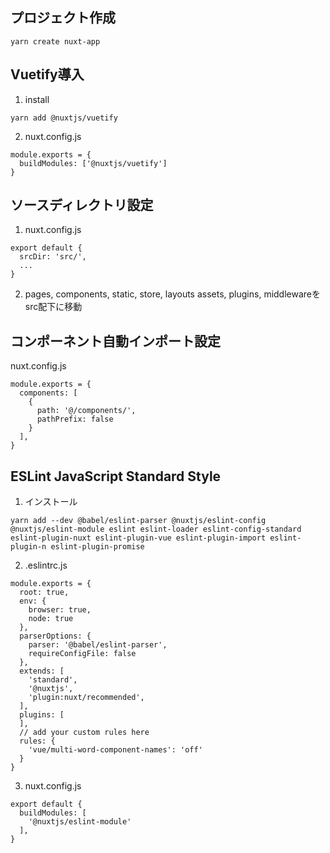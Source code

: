 ## プロジェクト作成
```
yarn create nuxt-app
```

## Vuetify導入
1. install
```
yarn add @nuxtjs/vuetify
```

2. nuxt.config.js
```
module.exports = {
  buildModules: ['@nuxtjs/vuetify']
}
```

## ソースディレクトリ設定
1. nuxt.config.js
```
export default {
  srcDir: 'src/',
  ...
}
```

2. pages, components, static, store, layouts  assets, plugins, middlewareをsrc配下に移動


## コンポーネント自動インポート設定
nuxt.config.js
```
module.exports = {
  components: [
    {
      path: '@/components/',
      pathPrefix: false
    }
  ],
}
```

## ESLint JavaScript Standard Style
1. インストール
```
yarn add --dev @babel/eslint-parser @nuxtjs/eslint-config @nuxtjs/eslint-module eslint eslint-loader eslint-config-standard eslint-plugin-nuxt eslint-plugin-vue eslint-plugin-import eslint-plugin-n eslint-plugin-promise
```

2. .eslintrc.js
```
module.exports = {
  root: true,
  env: {
    browser: true,
    node: true
  },
  parserOptions: {
    parser: '@babel/eslint-parser',
    requireConfigFile: false
  },
  extends: [
    'standard',
    '@nuxtjs',
    'plugin:nuxt/recommended',
  ],
  plugins: [
  ],
  // add your custom rules here
  rules: {
    'vue/multi-word-component-names': 'off'
  }
}
```

3. nuxt.config.js
```
export default {
  buildModules: [
    '@nuxtjs/eslint-module'
  ],
}
```
